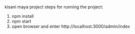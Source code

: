 kisani maya project
steps for running the project:

1. npm install
2. npm start
3. open browser and enter http://localhost:3000/admin/index
